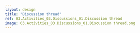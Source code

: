 ```yaml
---
layout: design
title: "Discussion thread"
ref: 03.Activities_03.Discussions_01.Discussion thread
image: 03.Activities_03.Discussions_01.Discussion thread.png
---
```

